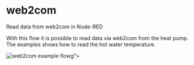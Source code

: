 # web2com
Read data from web2com in Node-RED

With this flow it is possible to read data via web2com from the heat pump.
The examples shows how to read the hot water temperature.

![web2com example flow](https://your-copied-image-address)g”>


